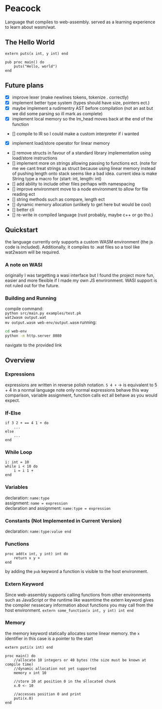 # Peacock
Language that compiles to web-assembly. served as a learning experience to learn about wasm/wat.

## The Hello World
```
extern puts(x int, y int) end

pub proc main() do
    puts("Hello, world")
end
```

## Future plans
- [x] improve lexer (make newlines tokens, tokenize . correctly)
- [x] implement better type system (types should have size, pointers ect.)
- [x] maybe implement a rudimentry AST before compilation
(not an ast but we did some parsing so ill mark as complete)
- [x] implement local memory so the lm_head moves back at the end of the function
- [] compile to IR so I could make a custom interpreter if i wanted
- [x] implement load/store operator for linear memory
- [] remove structs in favour of a standard library implementation using load/store instructions
- [] implement more on strings allowing passing to functions ect.
    (note for me we cant treat strings as struct because using linear memory
    instead of pushing length onto stack seems like a bad idea. current idea is make String type a macro for (start: int, length: int)
- [] add ability to include other files perhaps with namespacing
- [] improve environment move to a node environment to allow for file reading ect
- [] string methods such as compare, length ect
- [] dynamic memory allocation (unlikely to get here but would be cool)
- [] better cli
- [] re-write in compiled language (rust probably, maybe c++ or go tho.)

## Quickstart
the language currently only supports a custom WASM environment (the js code is included). Additionally, it compiles to .wat files so a tool like wat2wasm will be required.

### A note on WASI
originally I was targetting a wasi interface but I found the project more fun, easier and more flexible if I made my own JS envrironment. WASI support is not ruled out for the future.

### Building and Running
compile command: <br>
`python src/main.py examples/test.pk`<br>
`wat2wasm output.wat`<br>
`mv output.wasm web-env/output.wasm`
running:
```sh
cd web-env
python -m http.server 8080
```
navigate to the provided link



## Overview

### Expressions
expressions are written in reverse polish notation.
`5 4 +` -> is equivalent to 5 + 4 in a normal language
note only normal expressions behave this way
comparison, variable assignment, function calls ect
all behave as you would expect.

### If-Else
```
if 3 2 + == 4 1 + do
    ...
else
    ...
end
```

### While Loop
```
i: int = 10
while i < 10 do
    i = i 1 +
end
```

### Variables
declaration: `name:type` <br>
assignment: `name = expression` <br>
declaration and assignment: `name:type = expression `

### Constants (Not Implemented in Current Version)
declaration: `name:type:value end` <br>

### Functions
```
proc add(x int, y int) int do
    return x y +
end
```
by adding the `pub` keyword a function is visible
to the host environment.

### Extern Keyword
Since web-assembly supports calling functions from other environments such as JavaScript or the runtime like wasmtime the extern keyword gives the compiler nessecary information about functions you may call from the host environment.
`extern some_function(x int, y int) int end`


### Memory
the memory keyword statically allocates some linear memory.
the `x` identifier in this case is a pointer to the start
```
extern puti(x int) end

proc main() do 
    //allocate 10 integers or 40 bytes (the size must be known at compile time)
    //dynamic allocation not yet supported
    memory x int 10

    //store 10 at position 0 in the allocated chunk
    x.0 <- 10

    //accesses position 0 and print
    puti(x.0)
end
```